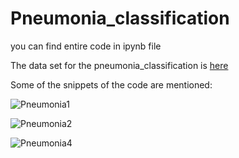 # Pneumonia_classification
you can find entire code in ipynb file

The data set for the pneumonia_classification is [here](https://www.kaggle.com/datasets/kostasdiamantaras/chest-xrays-bacterial-viral-pneumonia-normal?sort=votes)

Some of the snippets of the code are mentioned:

![Pneumonia1](https://github.com/sriharsha8991/Pneumonia_classification/assets/91383946/f9611291-c93c-4a56-bb2b-05eb2dfb49b4)

![Pneumonia2](https://github.com/sriharsha8991/Pneumonia_classification/assets/91383946/b6e59359-8e3a-4e5f-9c20-7fade68c4906)

![Pneumonia4](https://github.com/sriharsha8991/Pneumonia_classification/assets/91383946/6aef1d2f-2ac7-4bfe-ac84-936cf8259f23)
